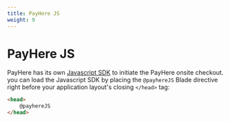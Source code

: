 ```yaml
---
title: PayHere JS
weight: 9
---
```


# PayHere JS

PayHere has its own [Javascript SDK](https://support.payhere.lk/api-&-mobile-sdk/javascript-sdk) to initiate the PayHere onsite checkout. you can load the Javascript SDK by placing the `@payhereJS` Blade directive right before your application layout's closing `</head>` tag:

```html
<head>
    @payhereJS
</head>
```
